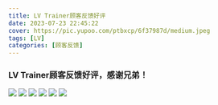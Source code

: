 ```yaml
---
title: LV Trainer顾客反馈好评
date: 2023-07-23 22:45:22
cover: https://pic.yupoo.com/ptbxcp/6f37987d/medium.jpeg
tags: [LV]
categories: [顾客反馈]
---
```


###  LV Trainer顾客反馈好评，感谢兄弟！
![](https://pic.yupoo.com/ptbxcp/198cfef8/77150abf.png)
![](https://pic.yupoo.com/ptbxcp/126516a6/5e65f154.png)
![](https://pic.yupoo.com/ptbxcp/85e42c6a/44bf6e2a.jpeg)
![](https://pic.yupoo.com/ptbxcp/ed21215d/8d4eada2.jpeg)
![](https://pic.yupoo.com/ptbxcp/6f37987d/ae9b32a5.jpeg)
![](https://pic.yupoo.com/ptbxcp/76346269/c392edc0.jpeg)